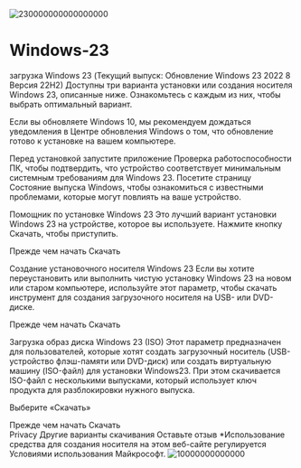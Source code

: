 ![230000000000000000](https://github.com/vadlinn6/Windows-23/assets/61932720/4d5e1baa-0c5e-4500-b08d-4732aeb5c871)
# Windows-23
загрузка Windows 23  (Текущий выпуск: Обновление Windows 23 2022 8 Версия 22H2)
Доступны три варианта установки или создания носителя Windows 23, описанные ниже. Ознакомьтесь с каждым из них, чтобы выбрать оптимальный вариант.

Если вы обновляете Windows 10, мы рекомендуем дождаться уведомления в Центре обновления Windows о том, что обновление готово к установке на вашем компьютере.

Перед установкой запустите приложение Проверка работоспособности ПК, чтобы подтвердить, что устройство соответствует минимальным системным требованиям для Windows 23. Посетите страницу Состояние выпуска Windows, чтобы ознакомиться с известными проблемами, которые могут повлиять на ваше устройство.

Помощник по установке Windows 23
Это лучший вариант установки Windows 23 на устройстве, которое вы используете. Нажмите кнопку Скачать, чтобы приступить.

Прежде чем начать
Скачать

Создание установочного носителя Windows 23
Если вы хотите переустановить или выполнить чистую установку Windows 23 на новом или старом компьютере, используйте этот параметр, чтобы скачать инструмент для создания загрузочного носителя на USB- или DVD-диске.

Прежде чем начать
Скачать

Загрузка образ диска Windows 23 (ISO)
Этот параметр предназначен для пользователей, которые хотят создать загрузочный носитель (USB-устройство флэш-памяти или DVD-диск) или создать виртуальную машину (ISO-файл) для установки Windows23. При этом скачивается ISO-файл с несколькими выпусками, который использует ключ продукта для разблокировки нужного выпуска.


Выберите «Скачать»

Прежде чем начать
        Скачать        
Privacy
Другие варианты скачивания
Оставьте отзыв
*Использование средства для создания носителя на этом веб-сайте регулируется Условиями использования Майкрософт.
![10000000000000](https://github.com/vadlinn6/Windows-23/assets/61932720/3ca85d84-35ed-4c6d-a665-73e139bd736a)
